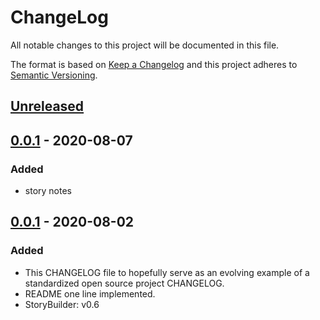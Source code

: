 # ChangeLog
All notable changes to this project will be documented in this file.

The format is based on [Keep a Changelog](http://keepachangelog.com/en/1.0.0/)
and this project adheres to [Semantic Versioning](http://semver.org/spec/v2.0.0.html).

## [Unreleased]

## [0.0.1] - 2020-08-07
### Added
- story notes

## [0.0.1] - 2020-08-02
### Added
- This CHANGELOG file to hopefully serve as an evolving example of a standardized open source project CHANGELOG.
- README one line implemented.
- StoryBuilder: v0.6

[Unreleased]: https://github.com/My-Novel-Management/ln-isekai-craft/compare/v0.1.0...HEAD
[0.1.0]: https://github.com/My-Novel-Management/ln-isekai-craft/releases/v0.1.0
[0.0.1]: https://github.com/My-Novel-Management/ln-isekai-craft/releases/v0.0.1
